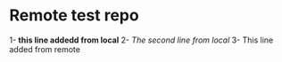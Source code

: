 # Remote test repo
1- **this line addedd from local**
2- *The second line from local*
3- This line added from remote
